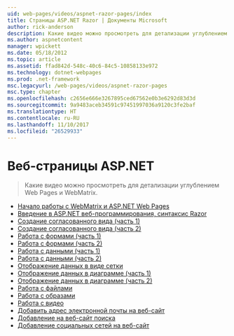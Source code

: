 ```yaml
---
uid: web-pages/videos/aspnet-razor-pages/index
title: Страницы ASP.NET Razor | Документы Microsoft
author: rick-anderson
description: Какие видео можно просмотреть для детализации углублением Web Pages и WebMatrix.
ms.author: aspnetcontent
manager: wpickett
ms.date: 05/18/2012
ms.topic: article
ms.assetid: ffad842d-548c-40c6-84c5-10858133e972
ms.technology: dotnet-webpages
ms.prod: .net-framework
msc.legacyurl: /web-pages/videos/aspnet-razor-pages
msc.type: chapter
ms.openlocfilehash: c2656e666e3267895ced67562e0b3e6292d83d3d
ms.sourcegitcommit: 9a9483aceb34591c97451997036a9120c3fe2baf
ms.translationtype: HT
ms.contentlocale: ru-RU
ms.lasthandoff: 11/10/2017
ms.locfileid: "26529933"
---
```

<a name="aspnet-web-pages"></a>Веб-страницы ASP.NET
=================
> Какие видео можно просмотреть для детализации углублением Web Pages и WebMatrix.


- [Начало работы с WebMatrix и ASP.NET Web Pages](getting-started-with-webmatrix-and-aspnet-web-pages.md)
- [Введение в ASP.NET веб-программирования, синтаксис Razor](introduction-to-aspnet-web-programming-using-the-razor-syntax.md)
- [Создание согласованного вида (часть 1)](creating-a-consistent-look-part-1.md)
- [Создание согласованного вида (часть 2)](creating-a-consistent-look-part-2.md)
- [Работа с формами (часть 1)](working-with-forms-part-1.md)
- [Работа с формами (часть 2)](working-with-forms-part-2.md)
- [Работа с данными (часть 1)](working-with-data-part-1.md)
- [Работа с данными (часть 2)](working-with-data-part-2.md)
- [Отображение данных в виде сетки](displaying-data-in-a-grid.md)
- [Отображение данных в диаграмме (часть 1)](displaying-data-in-a-chart-part-1.md)
- [Отображение данных в диаграмме (часть 2)](displaying-data-in-a-chart-part-2.md)
- [Работа с файлами](working-with-files.md)
- [Работа с образами](working-with-images.md)
- [Работа с видео](working-with-video.md)
- [Добавить адрес электронной почты на веб-сайт](adding-email-to-your-web-site.md)
- [Добавление на веб-сайт поиска](adding-search-to-your-web-site.md)
- [Добавление социальных сетей на веб-сайт](adding-social-networking-to-your-website.md)
